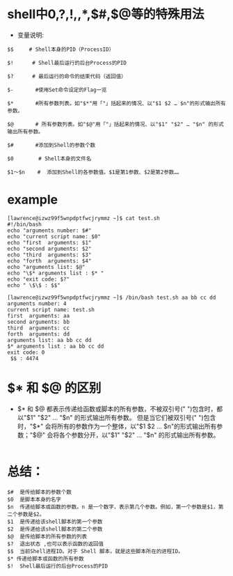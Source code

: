 # shell中$0,$?,$!,$$,$*,$#,$@等的特殊用法

* 变量说明:

```
$$     # Shell本身的PID（ProcessID）
```
```
$!      # Shell最后运行的后台Process的PID
```
```
$?      # 最后运行的命令的结束代码（返回值）
```
```
$-       #使用Set命令设定的Flag一览
```
```
$*       #所有参数列表。如"$*"用「"」括起来的情况、以"$1 $2 … $n"的形式输出所有参数。
```
```
$@       # 所有参数列表。如"$@"用「"」括起来的情况、以"$1" "$2" … "$n" 的形式输出所有参数。
```
```
$#       #添加到Shell的参数个数
```
```
$0        # Shell本身的文件名
```
```
$1～$n    #  添加到Shell的各参数值。$1是第1参数、$2是第2参数…。
```
# example

```
[lawrence@izwz99f5wnpdptfwcjrymmz ~]$ cat test.sh
#!/bin/bash
echo "arguments number: $#"
echo "current script name: $0"
echo "first  arguments: $1"
echo "second arguments: $2"
echo "third  arguments: $3"
echo "forth  arguments: $4"
echo "arguments list: $@" 
echo "\$* arguments list : $* "
echo "exit code: $?"
echo " \$\$ : $$"

```
```
[lawrence@izwz99f5wnpdptfwcjrymmz ~]$ /bin/bash test.sh aa bb cc dd
arguments number: 4
current script name: test.sh
first  arguments: aa
second arguments: bb
third  arguments: cc
forth  arguments: dd
arguments list: aa bb cc dd
$* arguments list : aa bb cc dd 
exit code: 0
 $$ : 4474

```

# $* 和 $@ 的区别

* $* 和 $@ 都表示传递给函数或脚本的所有参数，不被双引号(" ")包含时，都以"$1" "$2" … "$n" 的形式输出所有参数。
但是当它们被双引号(" ")包含时，"$*" 会将所有的参数作为一个整体，以"$1 $2 … $n"的形式输出所有参数；"$@" 会将各个参数分开，以"$1" "$2" … "$n" 的形式输出所有参数。

```

```
# 总结：
```
$#  是传给脚本的参数个数
$0  是脚本本身的名字
$n  传递给脚本或函数的参数。n 是一个数字，表示第几个参数。例如，第一个参数是$1，第二个参数是$2。
$1  是传递给该shell脚本的第一个参数
$2  是传递给该shell脚本的第二个参数
$@  是传给脚本的所有参数的列表
$?  退出状态 ,也可以表示函数的返回值
$$  当前Shell进程ID。对于 Shell 脚本，就是这些脚本所在的进程ID。
$* 传递给脚本或函数的所有参数
$!  Shell最后运行的后台Process的PID

```

